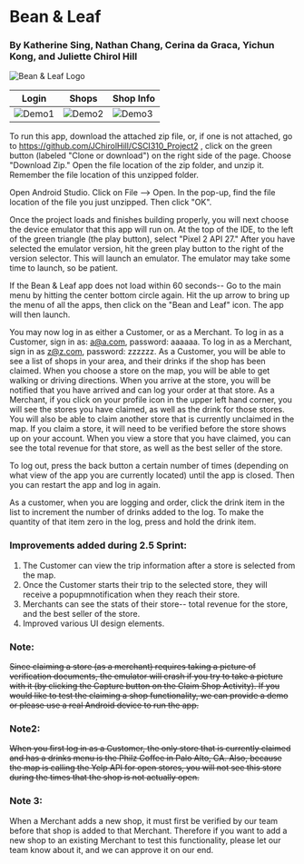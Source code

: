 # Bean & Leaf
### By Katherine Sing, Nathan Chang, Cerina da Graca, Yichun Kong, and Juliette Chirol Hill

![Bean & Leaf Logo](https://firebasestorage.googleapis.com/v0/b/csci310project2-3206e.appspot.com/o/logo.png?alt=media&token=f66b152b-af3f-4129-b313-f2acfdde8305)

Login | Shops | Shop Info
--- | --- | ---
![Demo1](https://firebasestorage.googleapis.com/v0/b/csci310project2-3206e.appspot.com/o/Demo1.png?alt=media&token=2eb46326-6837-468d-a947-f2071fa69064)|![Demo2](https://firebasestorage.googleapis.com/v0/b/csci310project2-3206e.appspot.com/o/Demo2.png?alt=media&token=54f835ee-26d1-4574-a9e1-74789cd5bbbe)|![Demo3](https://firebasestorage.googleapis.com/v0/b/csci310project2-3206e.appspot.com/o/Demo3.png?alt=media&token=50457e0d-364c-45ad-9532-fb132f60b587)

To run this app, download the attached zip file, or, if one is not attached, go to https://github.com/JChirolHill/CSCI310_Project2 , click on the green button (labeled "Clone or download") on the right side of the page. Choose "Download Zip." Open the file location of the zip folder, and unzip it. Remember the file location of this unzipped folder. 

Open Android Studio. Click on File --> Open. In the pop-up, find the file location of the file you just unzipped. Then click "OK".

Once the project loads and finishes building properly, you will next choose the device emulator that this app will run on. At the top of the IDE, to the left of the green triangle (the play button), select "Pixel 2 API 27." After you have selected the emulator version,
hit the green play button to the right of the version selector.  This will launch an emulator. The emulator may take some time to launch, so be patient. 

If the Bean & Leaf app does not load within 60 seconds-- Go to the main menu by hitting the center bottom circle again. Hit the up arrow to bring up the menu of all the apps, then click on the "Bean and Leaf" icon. The app will then launch.

You may now log in as either a Customer, or as a Merchant. To log in as a Customer, sign in as: a@a.com, password: aaaaaa. To log in as a Merchant, sign in as z@z.com, password: zzzzzz. As a Customer, you will be able to see a list of shops in your area, and their drinks if the shop has been claimed. When you choose a store on the map, you will be able to get walking or driving directions. When you arrive at the store, you will be notified that you have arrived and can log your order at that store. As a Merchant, if you click on your profile icon in the upper left hand corner, you will see the stores you have claimed, as well as the drink for those stores. You will also be able to claim another store that is currently unclaimed in the map. If you claim a store, it will need to be verified before the store shows up on your account. When you view a store that you have claimed, you can see the total revenue for that store, as well as the best seller of the store. 

To log out, press the back button a certain number of times (depending on what view of the app you are currently located) until the app is closed. Then you can restart the app and log in again.

As a customer, when you are logging and order, click the drink item in the list to increment the number of drinks added to the log. To make the quantity of that item zero in the log, press and hold the drink item.

### Improvements added during 2.5 Sprint:
1. The Customer can view the trip information after a store is selected from the map.
2. Once the Customer starts their trip to the selected store, they will receive a popupmnotification when they reach their store.
3. Merchants can see the stats of their store-- total revenue for the store, and the best seller of the store. 
4. Improved various UI design elements.


### Note:
~~Since claiming a store (as a merchant) requires taking a picture of verification documents, the emulator will crash if you try to take a picture with it (by clicking the Capture button on the Claim Shop Activity).  If you would like to test the claiming a shop functionality, we can provide a demo or please use a real Android device to run the app.~~

### Note2:
~~When you first log in as a Customer, the only store that is currently claimed and has a drinks menu is the Philz Coffee in Palo Alto, CA. Also, because the map is calling the Yelp API for open stores, you will not see this store during the times that the shop is not actually open.~~

### Note 3:
When a Merchant adds a new shop, it must first be verified by our team before that shop is added to that Merchant. Therefore if you want to add a new shop to an existing Merchant to test this functionality, please let our team know about it, and we can approve it on our end.

